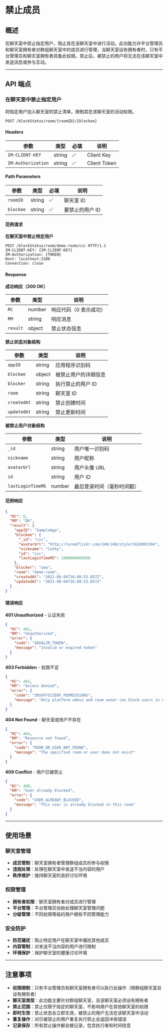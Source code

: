 # 禁止成员

## 概述

在聊天室中禁止指定用户，阻止其在该聊天室中进行活动。此功能允许平台管理员和聊天室拥有者对群组聊天室中的成员进行管理，当聊天室设有拥有者时，只有平台管理员和聊天室拥有者具备此权限。禁止后，被禁止的用户将无法在该聊天室中发送消息或参与互动。

------

## API 端点

### 在聊天室中禁止指定用户

将指定用户加入聊天室的禁止清单，限制其在该聊天室的活动权限。

```http
POST /blockStatus/room/{roomID}/{blockee}
```

#### Headers

| 参数               | 类型   | 必填 | 说明           |
| ------------------ | ------ | ---- | -------------- |
| `IM-CLIENT-KEY`    | string | ✅    | Client Key     |
| `IM-Authorization` | string | ✅    | Client Token   |

#### Path Parameters

| 参数      | 类型   | 必填 | 说明              |
| --------- | ------ | ---- | ----------------- |
| `roomID`  | string | ✅    | 聊天室 ID         |
| `blockee` | string | ✅    | 要禁止的用户 ID   |

#### 范例请求

**在聊天室中禁止特定用户**

```http
POST /blockStatus/room/demo-room/ccc HTTP/1.1
IM-CLIENT-KEY: {IM-CLIENT-KEY}
IM-Authorization: {TOKEN}
Host: localhost:3100
Connection: close
```

#### Response

**成功响应（200 OK）**

| 参数     | 类型   | 说明                   |
| -------- | ------ | ---------------------- |
| `RC`     | number | 响应代码（0 表示成功） |
| `RM`     | string | 响应消息               |
| `result` | object | 禁止状态信息           |

**禁止状态对象结构**

| 参数        | 类型   | 说明                      |
| ----------- | ------ | ------------------------- |
| `appID`     | string | 应用程序识别码            |
| `blockee`   | object | 被禁止用户的详细信息      |
| `blocker`   | string | 执行禁止的用户 ID         |
| `room`      | string | 聊天室 ID                 |
| `createdAt` | string | 禁止创建时间              |
| `updatedAt` | string | 禁止更新时间              |

**被禁止用户对象结构**

| 参数              | 类型   | 说明                          |
| ----------------- | ------ | ----------------------------- |
| `_id`             | string | 用户唯一识别码                |
| `nickname`        | string | 用户昵称                      |
| `avatarUrl`       | string | 用户头像 URL                  |
| `id`              | string | 用户 ID                       |
| `lastLoginTimeMS` | number | 最后登录时间（毫秒时间戳）    |

#### 范例响应

```json
{
  "RC": 0,
  "RM": "OK",
  "result": {
    "appID": "SampleApp",
    "blockee": {
      "_id": "ccc",
      "avatarUrl": "http://loremflickr.com/240/240/style?1628093304",
      "nickname": "Cathy",
      "id": "ccc",
      "lastLoginTimeMS": 1600006869368
    },
    "blocker": "aaa",
    "room": "demo-room",
    "createdAt": "2021-08-04T16:08:53.057Z",
    "updatedAt": "2021-08-04T16:08:53.057Z"
  }
}
```

#### 错误响应

**401 Unauthorized** - 认证失败

```json
{
  "RC": 401,
  "RM": "Unauthorized",
  "error": {
    "code": "INVALID_TOKEN",
    "message": "Invalid or expired token"
  }
}
```

**403 Forbidden** - 权限不足

```json
{
  "RC": 403,
  "RM": "Access denied",
  "error": {
    "code": "INSUFFICIENT_PERMISSIONS",
    "message": "Only platform admin and room owner can block users in group chat rooms"
  }
}
```

**404 Not Found** - 聊天室或用户不存在

```json
{
  "RC": 404,
  "RM": "Resource not found",
  "error": {
    "code": "ROOM_OR_USER_NOT_FOUND",
    "message": "The specified room or user does not exist"
  }
}
```

**409 Conflict** - 用户已被禁止

```json
{
  "RC": 409,
  "RM": "User already blocked",
  "error": {
    "code": "USER_ALREADY_BLOCKED",
    "message": "This user is already blocked in this room"
  }
}
```

------

## 使用场景

### 聊天室管理
- **成员管制**：聊天室拥有者管理群组成员的参与权限
- **违规处理**：处理在聊天室中发送不当内容的用户
- **秩序维护**：维持聊天室的良好讨论环境

### 权限管理
- **拥有者权限**：聊天室拥有者对成员进行管理
- **平台管理**：平台管理员协助处理聊天室管理问题
- **分级管理**：不同权限等级的用户拥有不同管理能力

### 安全防护
- **防范骚扰**：阻止特定用户在聊天室中骚扰其他成员
- **内容管制**：对发送不当内容的用户进行限制
- **环境保护**：保护聊天室的健康讨论环境

------

## 注意事项

- **权限限制**：只有平台管理员和聊天室拥有者可以执行此操作（限群组聊天室且设有拥有者）
- **聊天室类型**：此功能主要针对群组聊天室，且该聊天室必须设有拥有者
- **禁止范围**：禁止仅限于指定的聊天室，不影响用户在其他聊天室的权限
- **即时生效**：禁止状态会立即生效，被禁止的用户无法在该聊天室中活动
- **重复操作**：对已被禁止的用户重复执行禁止会返回冲突错误
- **记录保存**：所有禁止操作都会被记录，包含执行者和时间信息